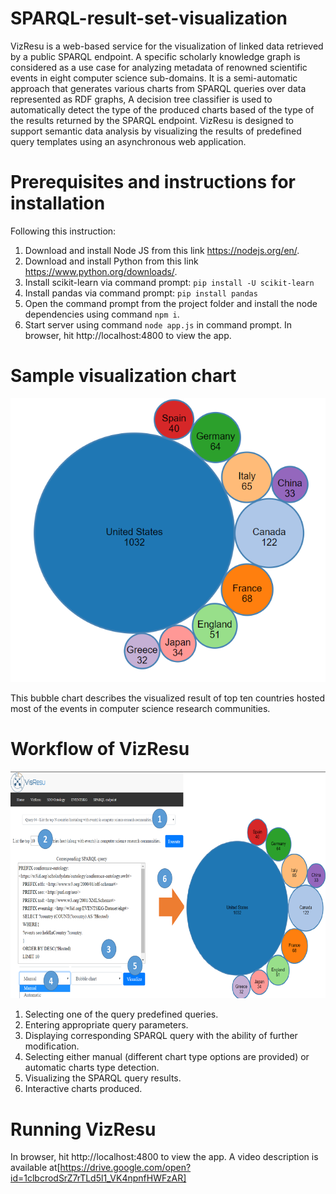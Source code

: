 # SPARQL-result-set-visualization
VizResu is a web-based service for the visualization of linked data retrieved by a public SPARQL endpoint.
A specific scholarly knowledge graph is considered as a use case for analyzing metadata of renowned scientific events in eight computer science sub-domains.
It is a semi-automatic approach that generates various charts from SPARQL queries over data represented as RDF graphs,
A decision tree classifier is used to automatically detect the type of the produced charts based of the type of the results returned by the SPARQL endpoint.
VizResu is designed to support semantic data analysis by visualizing the results of predefined query templates using an asynchronous web application.


# Prerequisites and instructions for installation
Following this instruction:
1. Download and install Node JS from this link https://nodejs.org/en/.
2. Download and install Python from this link https://www.python.org/downloads/.
3. Install scikit-learn via command prompt:
   `pip install -U scikit-learn`
4. Install pandas via command prompt:
  `pip install pandas`
5. Open the command prompt from the project folder and install the node dependencies using command
  `npm i`.
6. Start server using command `node app.js` in command prompt. In browser, hit http://localhost:4800 to view the app. 
# Sample visualization chart
![Bubble chart](/client/images/bubble.PNG)

 This bubble chart describes the visualized result of top ten countries hosted most of the events in computer science research communities.
 # Workflow of VizResu
 ![Workflow](/client/images/UI.PNG)
 
  1) Selecting one of the query predefined queries. 
  2) Entering appropriate query parameters.
  3) Displaying corresponding SPARQL query with the ability of further modification.
  4) Selecting either manual (different chart type options are provided) or automatic charts type detection.
  5) Visualizing the SPARQL query results.
  6) Interactive charts produced.
  
# Running VizResu

In browser, hit http://localhost:4800 to view the app.
A video description is available at[https://drive.google.com/open?id=1clbcrodSrZ7rTLd5l1_VK4npnfHWFzAR]



